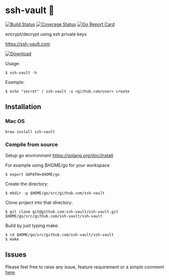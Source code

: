 # ssh-vault 🌰

[![Build Status](https://travis-ci.org/ssh-vault/ssh-vault.svg?branch=develop)](https://travis-ci.org/ssh-vault/ssh-vault)
[![Coverage Status](https://coveralls.io/repos/github/ssh-vault/ssh-vault/badge.svg?branch=develop)](https://coveralls.io/github/ssh-vault/ssh-vault?branch=develop)
[![Go Report Card](https://goreportcard.com/badge/github.com/ssh-vault/ssh-vault)](https://goreportcard.com/report/github.com/ssh-vault/ssh-vault)

encrypt/decrypt using ssh private keys

https://ssh-vault.com

[ ![Download](https://api.bintray.com/packages/nbari/ssh-vault/ssh-vault/images/download.svg) ](https://dl.bintray.com/nbari/ssh-vault/)


Usage:

    $ ssh-vault -h

Example:

    $ echo "secret" | ssh-vault -u <github.com/user> create

## Installation

### Mac OS
    brew install ssh-vault

### Compile from source

Setup go environment https://golang.org/doc/install

For example using $HOME/go for your workspace

    $ export GOPATH=$HOME/go

Create the directory:

    $ mkdir -p $HOME/go/src/github.com/ssh-vault

Clone project into that directory:

    $ git clone git@github.com:ssh-vault/ssh-vault.git $HOME/go/src/github.com/ssh-vault/ssh-vault

Build by just typing make:

    $ cd $HOME/go/src/github.com/ssh-vault/ssh-vault
    $ make


## Issues

Please feel free to raise any issue, feature requirement or a simple comment [here](https://github.com/ssh-vault/ssh-vault/issues).
